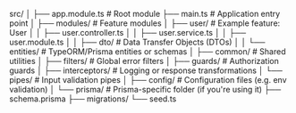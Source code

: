 src/
│
├── app.module.ts           # Root module
├── main.ts                 # Application entry point
│
├── modules/                # Feature modules
│   ├── user/               # Example feature: User
│   │   ├── user.controller.ts
│   │   ├── user.service.ts
│   │   ├── user.module.ts
│   │   ├── dto/            # Data Transfer Objects (DTOs)
│   │   └── entities/       # TypeORM/Prisma entities or schemas
│
├── common/                 # Shared utilities
│   ├── filters/            # Global error filters
│   ├── guards/             # Authorization guards
│   ├── interceptors/       # Logging or response transformations
│   └── pipes/              # Input validation pipes
│
├── config/                 # Configuration files (e.g. env validation)
│
└── prisma/                 # Prisma-specific folder (if you're using it)
    ├── schema.prisma
    ├── migrations/
    └── seed.ts
